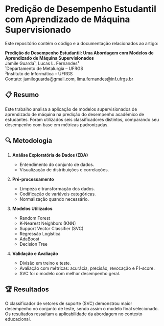 # Predição de Desempenho Estudantil com Aprendizado de Máquina Supervisionado

Este repositório contém o código e a documentação relacionados ao artigo:

**Predição de Desempenho Estudantil: Uma Abordagem com Modelos de Aprendizado de Máquina Supervisionados**  
Jamile Guarda¹, Lucas L. Fernandes²  
¹Departamento de Metalurgia – UFRGS  
²Instituto de Informática – UFRGS  
Contato: jamileguarda@gmail.com, lima.fernandes@inf.ufrgs.br

## 📋 Resumo

Este trabalho analisa a aplicação de modelos supervisionados de aprendizado de máquina na predição do desempenho acadêmico de estudantes. Foram utilizados seis classificadores distintos, comparando seu desempenho com base em métricas padronizadas.

## 🔍 Metodologia

1. **Análise Exploratória de Dados (EDA)**  
   - Entendimento do conjunto de dados.
   - Visualização de distribuições e correlações.

2. **Pré-processamento**  
   - Limpeza e transformação dos dados.
   - Codificação de variáveis categóricas.
   - Normalização quando necessário.

3. **Modelos Utilizados**  
   - Random Forest  
   - K-Nearest Neighbors (KNN)  
   - Support Vector Classifier (SVC)  
   - Regressão Logística  
   - AdaBoost  
   - Decision Tree  

4. **Validação e Avaliação**  
   - Divisão em treino e teste.  
   - Avaliação com métricas: acurácia, precisão, revocação e F1-score.  
   - SVC foi o modelo com melhor desempenho geral.

## 🏆 Resultados

O classificador de vetores de suporte (SVC) demonstrou maior desempenho no conjunto de teste, sendo assim o modelo final selecionado. Os resultados ressaltam a aplicabilidade da abordagem no contexto educacional.


